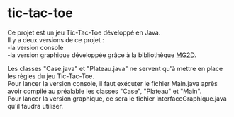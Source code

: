 # tic-tac-toe

Ce projet est un jeu Tic-Tac-Toe développé en Java.<br/>
Il y a deux versions de ce projet :<br/>
-la version console<br/>
-la version graphique développée grâce à la bibliothèque [MG2D](http://iut.univ-littoral.fr/gitlab/synave/MG2D).<br/>

Les classes "Case.java" et "Plateau.java" ne servent qu'à mettre en place les règles du jeu Tic-Tac-Toe.<br/>
Pour lancer la version console, il faut exécuter le fichier Main.java après avoir compilé au préalable les classes "Case", "Plateau" et "Main".<br/>
Pour lancer la version graphique, ce sera le fichier InterfaceGraphique.java qu'il faudra utiliser.

